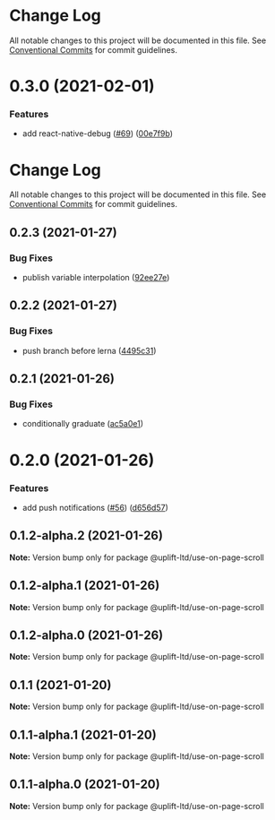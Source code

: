 # Change Log

All notable changes to this project will be documented in this file.
See [Conventional Commits](https://conventionalcommits.org) for commit guidelines.

# 0.3.0 (2021-02-01)


### Features

* add react-native-debug ([#69](https://github.com/uplift-ltd/nexus/issues/69)) ([00e7f9b](https://github.com/uplift-ltd/nexus/commit/00e7f9bcbb978be76b79c90be1df4100801f7b7b))





# Change Log

All notable changes to this project will be documented in this file. See
[Conventional Commits](https://conventionalcommits.org) for commit guidelines.

## 0.2.3 (2021-01-27)

### Bug Fixes

- publish variable interpolation
  ([92ee27e](https://github.com/uplift-ltd/nexus/commit/92ee27e2b1a473d14e95120fd9835f90e2b4b0d0))

## 0.2.2 (2021-01-27)

### Bug Fixes

- push branch before lerna
  ([4495c31](https://github.com/uplift-ltd/nexus/commit/4495c311019edad65242fddfcbec3763a86f528c))

## 0.2.1 (2021-01-26)

### Bug Fixes

- conditionally graduate
  ([ac5a0e1](https://github.com/uplift-ltd/nexus/commit/ac5a0e1fc880399a0b498e7eac042f1572fee991))

# 0.2.0 (2021-01-26)

### Features

- add push notifications ([#56](https://github.com/uplift-ltd/nexus/issues/56))
  ([d656d57](https://github.com/uplift-ltd/nexus/commit/d656d57fa545c77c9c28aab77e57ea43a2bacc60))

## 0.1.2-alpha.2 (2021-01-26)

**Note:** Version bump only for package @uplift-ltd/use-on-page-scroll

## 0.1.2-alpha.1 (2021-01-26)

**Note:** Version bump only for package @uplift-ltd/use-on-page-scroll

## 0.1.2-alpha.0 (2021-01-26)

**Note:** Version bump only for package @uplift-ltd/use-on-page-scroll

## 0.1.1 (2021-01-20)

**Note:** Version bump only for package @uplift-ltd/use-on-page-scroll

## 0.1.1-alpha.1 (2021-01-20)

**Note:** Version bump only for package @uplift-ltd/use-on-page-scroll

## 0.1.1-alpha.0 (2021-01-20)

**Note:** Version bump only for package @uplift-ltd/use-on-page-scroll
